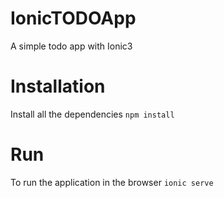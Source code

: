# IonicTODOApp
A simple todo app with Ionic3

# Installation
Install all the dependencies
`
 npm install
`

# Run
To run the application in the browser
`
 ionic serve
`

